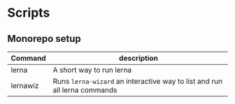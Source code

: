 # Scripts

## Monorepo setup

| Command  | description                                                               |
| -------- | ------------------------------------------------------------------------- |
| lerna    | A short way to run lerna                                                  |
| lernawiz | Runs `lerna-wizard` an interactive way to list and run all lerna commands |
